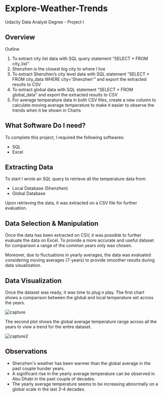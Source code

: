 # Explore-Weather-Trends
Udacity Data Analyst Degree - Project I

## Overview
Outline
1. To extract city list data with SQL query statement “SELECT * FROM city_list”
2. Shenzhen is the closest big city to where I live
3. To extract Shenzhen’s city level data with SQL statement “SELECT * FROM city_data WHERE city='Shenzhen'” and export the extracted results to CSV
4. To extract global data with SQL statement “SELECT * FROM global_data” and export the extracted results to CSV
5. For average temperature data in both CSV files, create a new column to calculate moving average temperature to make it easier to observe the trends when it be shown in Charts

## What Software Do I need?
To complete this project, I required the following softwares:
- SQL
- Excel

## Extracting Data
To start I wrote an SQL query to retrieve all the temperature data from:
- Local Database (Shenzhen)
- Global Database

Upon retrieving the data, it was extracted on a CSV file for further evaluation.

## Data Selection & Manipulation
Once the data has been extracted on CSV, it was possible to further evaluate the data on Excel. To provide a more accurate and useful dataset for comparison a range of the common years only was chosen.

Moreover, due to fluctuations in yearly averages, the data was evaluated considering moving averages (7-years) to provide smoother results during data visualization. 

## Data Visualization
Once the dataset was ready, it was time to plug n play. The first chart shows a comparison between the global and local temperature set across the years.<br>

![capture](https://user-images.githubusercontent.com/43564654/46089107-dd90c700-c1be-11e8-9ecd-429f31039f3c.PNG)<br>

The second plot shows the global average temperature range across all the years to view a trend for the entire dataset.<br>

![capture2](https://user-images.githubusercontent.com/43564654/46089105-dcf83080-c1be-11e8-829d-e2f34ae21327.PNG)<br>

## Observations
- Shenzhen's weather has been warmer than the global average in the past couple hunder years.
- A significant rise in the yearly average temperature can be observed in Abu Dhabi in the past couple of decades.
- The yearly average temperature seems to be increasing abnormally on a global scale in the last 3-4 decades. 
